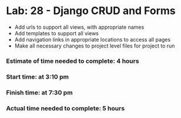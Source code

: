 # Lab: 28 - Django CRUD and Forms
- Add urls to support all views, with appropriate names
- Add templates to support all views
- Add navigation links in appropriate locations to access all pages
- Make all necessary changes to project level files for project to run

### Estimate of time needed to complete: 4 hours
### Start time: at 3:10 pm
### Finish time: at 7:30 pm
### Actual time needed to complete: 5 hours